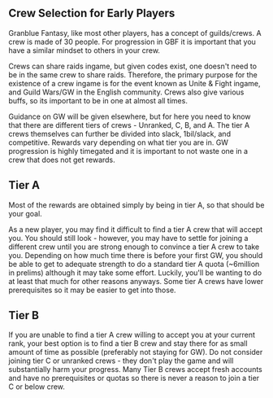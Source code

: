## Crew Selection for Early Players

Granblue Fantasy, like most other players, has a concept of guilds/crews. A crew is made of 30 people. For progression in GBF it is important that you have a similar mindset to others in your crew.

Crews can share raids ingame, but given codes exist, one doesn't need to be in the same crew to share raids. Therefore, the primary purpose for the existence of a crew ingame is for the event known as Unite & Fight ingame, and Guild Wars/GW in the English community. Crews also give various buffs, so its important to be in one at almost all times.

Guidance on GW will be given elsewhere, but for here you need to know that there are different tiers of crews - Unranked, C, B, and A. The tier A crews themselves can further be divided into slack, 1bil/slack, and competitive. Rewards vary depending on what tier you are in. GW progression is highly timegated and it is important to not waste one in a crew that does not get rewards.

## Tier A

Most of the rewards are obtained simply by being in tier A, so that should be your goal.

As a new player, you may find it difficult to find a tier A crew that will accept you. You should still look - however, you may have to settle for joining a different crew until you are strong enough to convince a tier A crew to take you. Depending on how much time there is before your first GW, you should be able to get to adequate strength to do a standard tier A quota (~6million in prelims) although it may take some effort. Luckily, you'll be wanting to do at least that much for other reasons anyways. Some tier A crews have lower prerequisites so it may be easier to get into those.

## Tier B

If you are unable to find a tier A crew willing to accept you at your current rank, your best option is to find a tier B crew and stay there for as small amount of time as possible (preferably not staying for GW). Do not consider joining tier C or unranked crews - they don't play the game and will substantially harm your progress. Many Tier B crews accept fresh accounts and have no prerequisites or quotas so there is never a reason to join a tier C or below crew.
